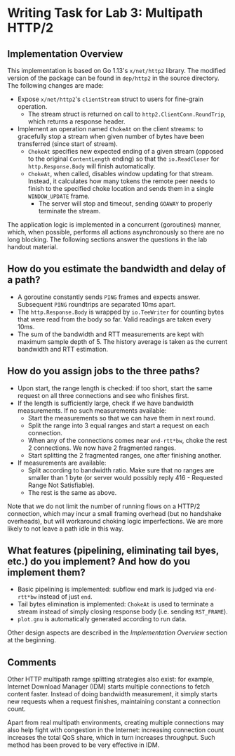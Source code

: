 # Writing Task for Lab 3: Multipath HTTP/2

## Implementation Overview

This implementation is based on Go 1.13's `x/net/http2` library.  The modified version of the package can be found in `dep/http2` in the source directory.  The following changes are made:

- Expose `x/net/http2`'s `clientStream` struct to users for fine-grain operation.
  - The stream struct is returned on call to `http2.ClientConn.RoundTrip`, which returns a response header.
- Implement an operation named `ChokeAt` on the client streams: to gracefully stop a stream when given number of bytes have been transferred (since start of stream).
  - `ChokeAt` specifies new expected ending of a given stream (opposed to the original `ContentLength` ending) so that the `io.ReadCloser` for `http.Response.Body` will finish automatically.
  - `ChokeAt`, when called, disables window updating for that stream.  Instead, it calculates how many tokens the remote peer needs to finish to the specified choke location and sends them in a single `WINDOW_UPDATE` frame.
    - The server will stop and timeout, sending `GOAWAY` to properly terminate the stream.

The application logic is implemented in a concurrent (goroutines) manner, which, when possible, performs all actions asynchronously so there are no long blocking.  The following sections answer the questions in the lab handout material.

## How do you estimate the bandwidth and delay of a path?

- A goroutine constantly sends `PING` frames and expects answer.  Subsequent `PING` roundtrips are separated 10ms apart.
- The `http.Response.Body` is wrapped by `io.TeeWriter` for counting bytes that were read from the body so far.  Valid readings are taken every 10ms.
- The sum of the bandwidth and RTT measurements are kept with maximum sample depth of 5.  The history average is taken as the current bandwidth and RTT estimation.

## How do you assign jobs to the three paths?

- Upon start, the range length is checked: if too short, start the same request on all three connections and see who finishes first.
- If the length is sufficiently large, check if we have bandwidth measurements.  If no such measurements available:
  - Start the measurements so that we can have them in next round.
  - Split the range into 3 equal ranges and start a request on each connection.
  - When any of the connections comes near `end-rtt*bw`, choke the rest 2 connections.  We now have 2 fragmented ranges.
  - Start splitting the 2 fragmented ranges, one after finishing another.
- If measurements are available:
  - Split according to bandwidth ratio.  Make sure that no ranges are smaller than 1 byte (or server would possibly reply 416 - Requested Range Not Satisfiable).
  - The rest is the same as above.

Note that we do not limit the number of running flows on a HTTP/2 connection, which may incur a small framing overhead (but no handshake overheads), but will workaround choking logic imperfections.  We are more likely to not leave a path idle in this way.

## What features (pipelining, eliminating tail byes, etc.) do you implement? And how do you implement them? 

- Basic pipelining is implemented: subflow end mark is judged via `end-rtt*bw` instead of just `end`.
- Tail bytes elimination is implemented: `ChokeAt` is used to terminate a stream instead of simply closing response body (i.e. sending `RST_FRAME`).
- `plot.gnu` is automatically generated according to run data.

Other design aspects are described in the _Implementation Overview_ section at the beginning.  

## Comments

Other HTTP multipath ramge splitting strategies also exist: for example, Internet Download Manager (IDM) starts multiple connections to fetch content faster.  Instead of doing bandwidth measurement, it simply starts new requests when a request finishes, maintaining constant a connection count.  

Apart from real multipath environments, creating multiple connections may also help fight with congestion in the Internet: increasing connection count increases the total QoS share, which in turn increases throughput.  Such method has been proved to be very effective in IDM.